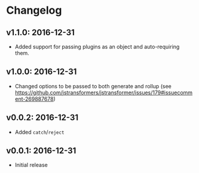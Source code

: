 # Changelog

## v1.1.0: 2016-12-31

- Added support for passing plugins as an object and auto-requiring them.

## v1.0.0: 2016-12-31

- Changed options to be passed to both generate and rollup (see https://github.com/jstransformers/jstransformer/issues/179#issuecomment-269887678)

## v0.0.2: 2016-12-31

- Added `catch`/`reject`

## v0.0.1: 2016-12-31

- Initial release
